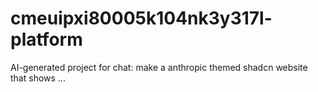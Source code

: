 # cmeuipxi80005k104nk3y317l-platform
AI-generated project for chat: make a anthropic themed shadcn website that shows ...
